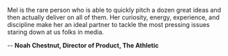 Mel is the rare person who is able to quickly pitch a dozen great ideas and then actually deliver on all of them. Her curiosity, energy, experience, and discipline make her an ideal partner to tackle the most pressing issues staring down at us folks in media.

-- <b>Noah Chestnut, Director of Product, The Athletic</b>
